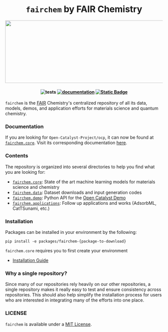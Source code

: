 <h1 align="center"> <code>fairchem</code> by FAIR Chemistry </h1>

<p align="center">
  <img width="559" height="200" src="https://github.com/FAIR-Chem/fairchem/assets/45150244/d3abd756-cb96-40eb-b3a8-976939a2f0d8"?
</p>

<h4 align="center">

![tests](https://github.com/FAIR-Chem/fairchem/actions/workflows/test.yml/badge.svg?branch=main)
[![documentation](https://github.com/FAIR-Chem/fairchem/actions/workflows/docs.yml/badge.svg?branch=main)](https://github.com/FAIR-Chem/fairchem/actions/workflows/docs.yml)
[![Static Badge](https://img.shields.io/badge/python-3.9%2B-blue)](https://www.python.org/downloads/)

</h4>

`fairchem` is the [FAIR](https://ai.meta.com/research/) Chemistry's centralized repository of all its data, models, demos, and application efforts for materials science and quantum chemistry.

### Documentation
If you are looking for `Open-Catalyst-Project/ocp`, it can now be found at [`fairchem.core`](src/fairchem/core). Visit its corresponding documentation [here](https://fair-chem.github.io/).

### Contents
The repository is organized into several directories to help you find what you are looking for:

- [`fairchem.core`](src/fairchem/core): State of the art machine learning models for materials science and chemistry
- [`fairchem.data`](src/fairchem/data): Dataset downloads and input generation codes
- [`fairchem.demo`](src/fairchem/demo): Python API for the [Open Catalyst Demo](https://open-catalyst.metademolab.com/)
- [`fairchem.applications`](src/fairchem/applications): Follow up applications and works (AdsorbML, CatTSunami, etc.)

### Installation
Packages can be installed in your environment by the following:
```
pip install -e packages/fairchem-{package-to-download}
```

`fairchem.core` requires you to first create your environment
- [Installation Guide](https://fair-chem.github.io/core/install.html)

### Why a single repository?
Since many of our repositories rely heavily on our other repositories, a single repository makes it really easy to test and ensure consistency across repositories. This should also help simplify the installation process for users who are interested in integrating many of the efforts into one place.

### LICENSE
`fairchem` is available under a [MIT License](LICENSE.md).
